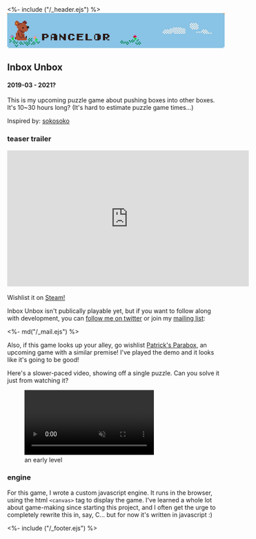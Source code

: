 <!DOCTYPE html>
<html>
<head>
<title>Inbox Unbox</title>
<%- include ("/_header.ejs") %>
<link href="/stylesheets/mailchimp.css" rel="stylesheet" type="text/css">
</head>
<body>
<div class="wrapper">
<div class="header">
  <a href="/index#inbox-unbox"><img class="header-banner" src="/assets/banner.png"></a>
</div>
<section class="main-content">
<h1 class="post-title">Inbox Unbox</h1>
<h4 class="post-meta">2019-03 - 2021?</h4>

This is my upcoming puzzle game about pushing boxes into other boxes. It's 10\~30 hours long? (It's hard to estimate puzzle game times...)

Inspired by: [sokosoko](https://juner.itch.io/sokosoko)

### teaser trailer

<iframe width="560" height="315" src="https://www.youtube-nocookie.com/embed/UrzypCp8N3g?rel=0" frameborder="0" allow="accelerometer; autoplay; clipboard-write; encrypted-media; gyroscope; picture-in-picture" allowfullscreen></iframe>

Wishlist it on [Steam!](https://store.steampowered.com/app/1552300/Inbox_Unbox/)

<div class="mailing-list-card">

Inbox Unbox isn't publically playable yet, but if you want to follow along with development, you can [follow me on twitter](https://www.twitter.com/pancelor) or join my [mailing list](/contact):

<div><%- md("/_mail.ejs") %></div>
</div>

Also, if this game looks up your alley, go wishlist [Patrick's Parabox](https://store.steampowered.com/app/1260520/Patricks_Parabox/), an upcoming game with a similar premise! I've played the demo and it looks like it's going to be good!

Here's a slower-paced video, showing off a single puzzle. Can you solve it just from watching it?

<figure>
  <video loop controls autoplay muted>
    <source src="/assets/inbox-unbox-jungle.mp4" type="video/mp4">
  </video>
  <figcaption>an early level</figcaption>
</figure>

### engine

For this game, I wrote a custom javascript engine. It runs in the browser, using the html `<canvas>` tag to display the game. I've learned a whole lot about game-making since starting this project, and I often get the urge to completely rewrite this in, say, C... but for now it's written in javascript :)

</section>
<%- include ("/_footer.ejs") %>
</body>
</html>
